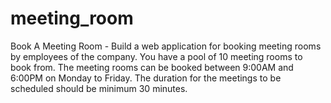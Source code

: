 # meeting_room
Book A Meeting Room - Build a web application for booking meeting rooms by employees of the company. You have a pool of 10 meeting rooms to book from. The meeting rooms can be booked between 9:00AM and 6:00PM on Monday to Friday. The duration for the meetings to be scheduled should be minimum 30 minutes.
